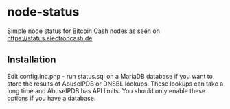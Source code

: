 # node-status

Simple node status for Bitcoin Cash nodes as seen on https://status.electroncash.de

## Installation

Edit config.inc.php - run status.sql on a MariaDB database if you want to store the results 
of AbuseIPDB or DNSBL lookups. These lookups can take a long time and AbuseIPDB 
has API limits. You should only enable these options if you have a database.